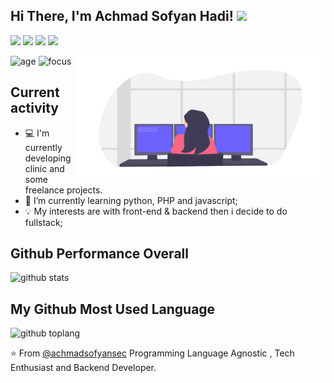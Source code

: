 ## **Hi There, I'm Achmad Sofyan Hadi!**   <img src="https://raw.githubusercontent.com/iampavangandhi/iampavangandhi/master/gifs/Hi.gif" width="30px"></h2>




<a href="https://www.facebook.com/sofyanhadi"><img src="https://img.shields.io/badge/Facebook-1877F2?style=for-the-badge&logo=facebook&logoColor=white"/></a>
<a href="https://www.instagram.com/achmadsofyan_h/"><img src="https://img.shields.io/badge/Instagram%20-%23E4405F.svg?&style=for-the-badge&logo=Instagram&logoColor=white"/></a>
<a href="https://twitter.com/sofyanhadi"><img src="https://img.shields.io/badge/Twitter%20-%231DA1F2.svg?&style=for-the-badge&logo=Twitter&logoColor=white"/></a>
<a href="https://www.linkedin.com/in/sofyanhadi"><img src="https://img.shields.io/badge/Linkedin%20-%230077B5.svg?&style=for-the-badge&logo=linkedin&logoColor=white"/></a>


<img align="right" height="200" width="400" alt="IMG" src="https://github.com/achmadsofyansec/achmadsofyansec/blob/master/undraw_programmer_imem.png">

![age](https://img.shields.io/badge/Age-18-blue)
![focus](https://img.shields.io/badge/Focus-FullStack-blue)

## Current activity

- 💻 I'm currently developing clinic and some freelance projects.
- 📖 I’m currently learning python, PHP and javascript;
- 💡 My interests are with front-end & backend then i decide to do fullstack;

## Github Performance Overall



![github stats](https://github-readme-stats.vercel.app/api?username=achmadsofyansec&show_icons=true&theme=radical)

## My Github Most Used Language

![github toplang](https://github-readme-stats.vercel.app/api/top-langs/?username=achmadsofyansec&layout=compact&theme=radical)

⭐️ From [@achmadsofyansec](https://github.com/achmadsofyansec)
Programming Language Agnostic , Tech Enthusiast and Backend Developer.
